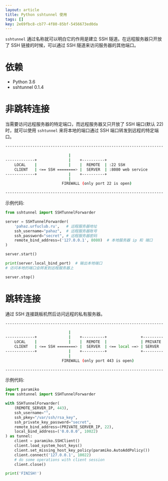 ```yaml
---
layout: article
title: Python sshtunnel 使用
tags: []
key: 2e69fbc8-cb77-4f80-85bf-5456673ed0da
---
```


`sshtunnel` 通过名称就可以明白它的作用是建立 SSH 隧道。在远程服务器只开放了 SSH 链接的时候，可以通过 SSH 隧道来访问服务器的其他端口。

<!--more-->

# 依赖

* Python 3.6
* sshtunnel 0.1.4

# 非跳转连接

当需要访问远程服务器的特定端口，而远程服务器又只开放了 SSH 端口(默认 22) 时，就可以使用 `sshtunnel` 来将本地的端口通过 SSH 端口转发到远程的特定端口。

```bash
----------------------------------------------------------------------

                            |
-------------+              |    +----------+
    LOCAL    |              |    |  REMOTE  | :22 SSH
    CLIENT   | <== SSH ========> |  SERVER  | :8080 web service
-------------+              |    +----------+
                            |
                         FIREWALL (only port 22 is open)

----------------------------------------------------------------------
```

示例代码:

```python
from sshtunnel import SSHTunnelForwarder

server = SSHTunnelForwarder(
    'pahaz.urfuclub.ru',   # 远程服务器地址
    ssh_username="pahaz",  # 远程服务器账号
    ssh_password="secret", # 远程服务器密码
    remote_bind_address=('127.0.0.1', 8080)  # 本地服务器 ip 和 端口
)

server.start()

print(server.local_bind_port)  # 输出本地端口
# 访问本地的端口会转发到远程服务器上

server.stop()
```

# 跳转连接

通过 SSH 连接跳板机然后访问远程的私有服务器。

```bash
----------------------------------------------------------------------

                            |
-------------+              |    +----------+               +---------
    LOCAL    |              |    |  REMOTE  |               | PRIVATE
    CLIENT   | <== SSH ========> |  SERVER  | <== local ==> | SERVER
-------------+              |    +----------+               +---------
                            |
                         FIREWALL (only port 443 is open)

----------------------------------------------------------------------
```

示例代码:

```python
import paramiko
from sshtunnel import SSHTunnelForwarder

with SSHTunnelForwarder(
    (REMOTE_SERVER_IP, 443),
    ssh_username="",
    ssh_pkey="/var/ssh/rsa_key",
    ssh_private_key_password="secret",
    remote_bind_address=(PRIVATE_SERVER_IP, 22),
    local_bind_address=('0.0.0.0', 10022)
) as tunnel:
    client = paramiko.SSHClient()
    client.load_system_host_keys()
    client.set_missing_host_key_policy(paramiko.AutoAddPolicy())
    client.connect('127.0.0.1', 10022)
    # do some operations with client session
    client.close()

print('FINISH!')
```





